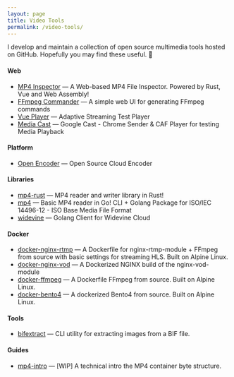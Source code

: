 ```yaml
---
layout: page
title: Video Tools
permalink: /video-tools/
---
```


I develop and maintain a collection of open source multimedia tools hosted on GitHub. Hopefully you may find these useful. 🙂

#### Web
* [MP4 Inspector](https://alfg.github.io/mp4-inspector) &mdash; A Web-based MP4 File Inspector. Powered by Rust, Vue and Web Assembly!
* [FFmpeg Commander](https://alfg.github.io/ffmpeg-commander) &mdash; A simple web UI for generating FFmpeg commands 
* [Vue Player](https://alfg.github.io/vue-player) &mdash; Adaptive Streaming Test Player 
* [Media Cast](https://alfg.github.io/mediacast) &mdash; Google Cast - Chrome Sender & CAF Player for testing Media Playback 

#### Platform
* [Open Encoder](https://github.com/alfg/openencoder) &mdash; Open Source Cloud Encoder 

#### Libraries
* [mp4-rust](https://github.com/alfg/mp4-rust) &mdash; MP4 reader and writer library in Rust! 
* [mp4](https://github.com/alfg/mp4) &mdash; Basic MP4 reader in Go! CLI + Golang Package for ISO/IEC 14496-12 - ISO Base Media File Format 
* [widevine](https://github.com/alfg/widevine) &mdash; Golang Client for Widevine Cloud

#### Docker
* [docker-nginx-rtmp](https://github.com/alfg/docker-nginx-rtmp) &mdash; A Dockerfile for nginx-rtmp-module + FFmpeg from source with basic settings for streaming HLS. Built on Alpine Linux. 
* [docker-nginx-vod](https://github.com/alfg/docker-nginx-vod) &mdash; A Dockerized NGINX build of the nginx-vod-module 
* [docker-ffmpeg](https://github.com/alfg/docker-ffmpeg) &mdash; A Dockerfile FFmpeg from source. Built on Alpine Linux. 
* [docker-bento4](https://github.com/alfg/docker-bento4) &mdash; A dockerized Bento4 from source. Built on Alpine Linux. 

#### Tools
* [bifextract](https://github.com/alfg/bifextract) &mdash; CLI utility for extracting images from a BIF file.

#### Guides
* [mp4-intro](https://github.com/alfg/mp4-intro) &mdash; [WIP] A technical intro the MP4 container byte structure. 
